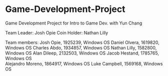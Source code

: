 # Game-Development-Project
Game Development Project for Intro to Game Dev. with Yun Chang


Team Leader: Josh Opie
Coin Holder: Nathan Lilly

Team members:
  Josh Opie, 1925239, Windows OS
  Daniel Olvera, 1619820, Windows OS
  Charles Abdo, 1934857, Windows OS
  Nathan Lilly, 1582800, Windows OS
  Alan Dileep, 2132503, Windows OS
  Jacob Hestand, 1785765, Windows OS  
  Alejandro Moreno, 1864917, Windows OS
  Luke Campbell, 1569168, Windows OS
